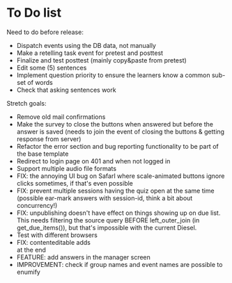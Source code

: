 # To Do list

Need to do before release:

- Dispatch events using the DB data, not manually
- Make a retelling task event for pretest and posttest
- Finalize and test posttest (mainly copy&paste from pretest)
- Edit some (5) sentences
- Implement question priority to ensure the learners know a common sub-set of words
- Check that asking sentences work


Stretch goals:
- Remove old mail confirmations
- Make the survey to close the buttons when answered but before the answer is saved (needs to join the event of closing the buttons & getting response from server)
- Refactor the error section and bug reporting functionality to be part of the base template
- Redirect to login page on 401 and when not logged in
- Support multiple audio file formats
- FIX: the annoying UI bug on SafarI where scale-animated buttons ignore clicks sometimes, if that's even possible
- FIX: prevent multiple sessions having the quiz open at the same time (possible ear-mark answers with session-id, think a bit about concurrency!)
- FIX: unpublishing doesn't have effect on things showing up on due list. This needs filtering the source query BEFORE left_outer_join (in get_due_items()), but that's impossible with the current Diesel.
- Test with different browsers
- FIX: contenteditable adds <br> at the end
- FEATURE: add answers in the manager screen
- IMPROVEMENT: check if group names and event names are possible to enumify
